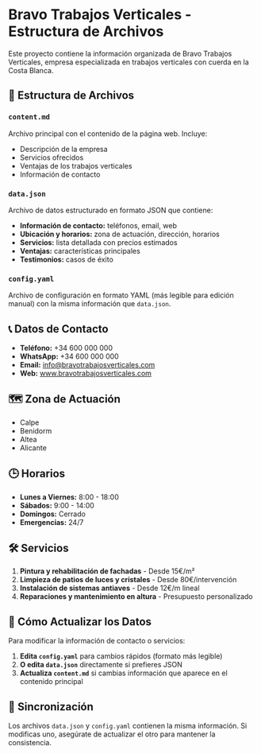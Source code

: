 # Bravo Trabajos Verticales - Estructura de Archivos

Este proyecto contiene la información organizada de Bravo Trabajos Verticales, empresa especializada en trabajos verticales con cuerda en la Costa Blanca.

## 📁 Estructura de Archivos

### `content.md`
Archivo principal con el contenido de la página web. Incluye:
- Descripción de la empresa
- Servicios ofrecidos
- Ventajas de los trabajos verticales
- Información de contacto

### `data.json`
Archivo de datos estructurado en formato JSON que contiene:
- **Información de contacto:** teléfonos, email, web
- **Ubicación y horarios:** zona de actuación, dirección, horarios
- **Servicios:** lista detallada con precios estimados
- **Ventajas:** características principales
- **Testimonios:** casos de éxito

### `config.yaml`
Archivo de configuración en formato YAML (más legible para edición manual) con la misma información que `data.json`.

## 📞 Datos de Contacto

- **Teléfono:** +34 600 000 000
- **WhatsApp:** +34 600 000 000
- **Email:** info@bravotrabajosverticales.com
- **Web:** www.bravotrabajosverticales.com

## 🗺️ Zona de Actuación

- Calpe
- Benidorm
- Altea
- Alicante

## 🕒 Horarios

- **Lunes a Viernes:** 8:00 - 18:00
- **Sábados:** 9:00 - 14:00
- **Domingos:** Cerrado
- **Emergencias:** 24/7

## 🛠️ Servicios

1. **Pintura y rehabilitación de fachadas** - Desde 15€/m²
2. **Limpieza de patios de luces y cristales** - Desde 80€/intervención
3. **Instalación de sistemas antiaves** - Desde 12€/m lineal
4. **Reparaciones y mantenimiento en altura** - Presupuesto personalizado

## 📝 Cómo Actualizar los Datos

Para modificar la información de contacto o servicios:

1. **Edita `config.yaml`** para cambios rápidos (formato más legible)
2. **O edita `data.json`** directamente si prefieres JSON
3. **Actualiza `content.md`** si cambias información que aparece en el contenido principal

## 🔄 Sincronización

Los archivos `data.json` y `config.yaml` contienen la misma información. Si modificas uno, asegúrate de actualizar el otro para mantener la consistencia.